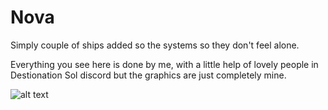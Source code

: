 # Nova

Simply couple of ships added so the systems so they don't feel alone.

Everything you see here is done by me, with a little help of lovely people in Destionation Sol discord but the graphics are just completely mine.

![alt text](https://i.imgur.com/AfpCvis.jpg)
